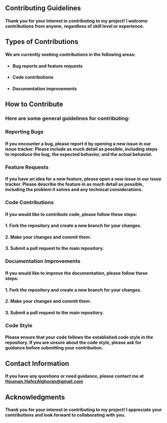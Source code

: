 ## **Contributing Guidelines**


#### Thank you for your interest in contributing to my project! I welcome contributions from anyone, regardless of skill level or experience.


## **Types of Contributions**

#### We are currently seeking contributions in the following areas:


- ####  Bug reports and feature requests
- ####  Code contributions
- ####  Documentation improvements


## **How to Contribute**

### Here are some general guidelines for contributing:

### **Reporting Bugs**

#### If you encounter a bug, please report it by opening a new issue in our issue tracker. Please include as much detail as possible, including steps to reproduce the bug, the expected behavior, and the actual behavior.

### **Feature Requests**

#### If you have an idea for a new feature, please open a new issue in our issue tracker. Please describe the feature in as much detail as possible, including the problem it solves and any technical considerations.

### **Code Contributions**

#### If you would like to contribute code, please follow these steps:

 #### 1.  Fork the repository and create a new branch for your changes.
 #### 2. Make your changes and commit them.
 #### 3. Submit a pull request to the main repository.

### Documentation Improvements

#### If you would like to improve the documentation, please follow these steps:

 #### 1.  Fork the repository and create a new branch for your changes.
 #### 2. Make your changes and commit them.
 #### 3. Submit a pull request to the main repository.

### **Code Style**

#### Please ensure that your code follows the established code style in the repository. If you are unsure about the code style, please ask for guidance before submitting your contribution.

## **Contact Information**

#### If you have any questions or need guidance, please contact me at Houman.HafezAlghoran@gmail.com

## **Acknowledgments**

#### Thank you for your interest in contributing to my project! I appreciate your contributions and look forward to collaborating with you.
